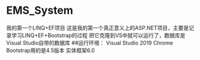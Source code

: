 # EMS_System
我的第一个LINQ+EF项目
这是我的第一个真正意义上的ASP.NET项目，主要是记录学习LINQ+EF+Bootstrap的过程
把它克隆到VS中就可以运行了，数据库是Visual Studio自带的数据库
##运行环境：
    Visual Studio 2019
    Chrome
Bootstrap用的是4.5版本
实体框架6.0

